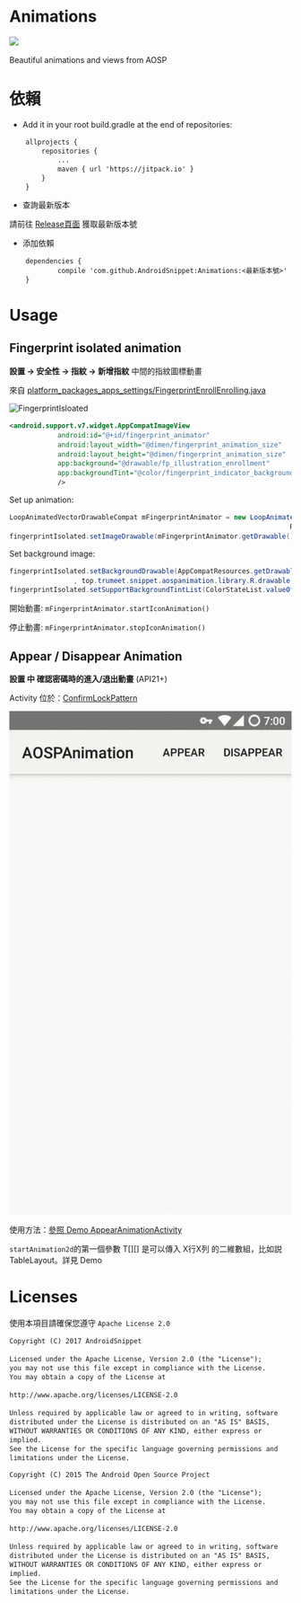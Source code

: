 # Animations

[![](https://jitpack.io/v/AndroidSnippet/Animations.svg)](https://jitpack.io/#AndroidSnippet/Animations)

Beautiful animations and views from AOSP

# 依賴

* Add it in your root build.gradle at the end of repositories:
```
	allprojects {
		repositories {
			...
			maven { url 'https://jitpack.io' }
		}
	}
```

* 查詢最新版本

請前往 [Release頁面](https://github.com/AndroidSnippet/Animations/releases) 獲取最新版本號

* 添加依賴

```
    dependencies {
	        compile 'com.github.AndroidSnippet:Animations:<最新版本號>'
	}
```

# Usage


## Fingerprint isolated animation

 **設置 -> 安全性 -> 指紋 -> 新增指紋** 中間的指紋圖標動畫

 來自 [platform_packages_apps_settings/FingerprintEnrollEnrolling.java](https://github.com/android/platform_packages_apps_settings/blob/master/src/com/android/settings/fingerprint/FingerprintEnrollEnrolling.java)

 ![FingerprintIsloated](https://raw.githubusercontent.com/AndroidSnippet/Animations/master/art/FingerprintIsloated.gif)

 ```xml
 <android.support.v7.widget.AppCompatImageView
             android:id="@+id/fingerprint_animator"
             android:layout_width="@dimen/fingerprint_animation_size"
             android:layout_height="@dimen/fingerprint_animation_size"
             app:background="@drawable/fp_illustration_enrollment"
             app:backgroundTint="@color/fingerprint_indicator_background_resting"
             />
 ```

 Set up animation:

 ```java
 LoopAnimatedVectorDrawableCompat mFingerprintAnimator = new LoopAnimatedVectorDrawableCompat(AnimatedVectorDrawableCompat.create(this,
                                                                       R.drawable.enrollment_fingerprint_isolated_animation));
 fingerprintIsolated.setImageDrawable(mFingerprintAnimator.getDrawable());
 ```

 Set background image:

 ```java
 fingerprintIsolated.setBackgroundDrawable(AppCompatResources.getDrawable(MainActivity.this
                 , top.trumeet.snippet.aospanimation.library.R.drawable.fp_illustration_enrollment));
 fingerprintIsolated.setSupportBackgroundTintList(ColorStateList.valueOf(getResources().getColor(top.trumeet.snippet.aospanimation.library.R.color.fingerprint_indicator_background_resting)));
 ```

 開始動畫: `mFingerprintAnimator.startIconAnimation()`

 停止動畫: `mFingerprintAnimator.stopIconAnimation()`

## Appear / Disappear Animation

  **設置 中 確認密碼時的進入/退出動畫** (API21+)

  Activity 位於：[ConfirmLockPattern](https://android.googlesource.com/platform/packages/apps/Settings/+/master/src/com/android/settings/ConfirmLockPattern.java)

  ![AppearAnimation](https://raw.githubusercontent.com/AndroidSnippet/Animations/master/art/AppearAnimation.gif)

  使用方法：[參照 Demo AppearAnimationActivity](https://github.com/AndroidSnippet/Animations/tree/master/app/src/main/java/top/trumeet/snippet/aospanimation/AppearAnimationActivity.java)

  `startAnimation2d`的第一個參數 T[][] 是可以傳入 X行X列 的二維數組，比如説 TableLayout。詳見 Demo

# Licenses
使用本項目請確保您遵守 `Apache License 2.0`
```
Copyright (C) 2017 AndroidSnippet

Licensed under the Apache License, Version 2.0 (the "License");
you may not use this file except in compliance with the License.
You may obtain a copy of the License at

http://www.apache.org/licenses/LICENSE-2.0

Unless required by applicable law or agreed to in writing, software
distributed under the License is distributed on an "AS IS" BASIS,
WITHOUT WARRANTIES OR CONDITIONS OF ANY KIND, either express or implied.
See the License for the specific language governing permissions and
limitations under the License.
```
```
Copyright (C) 2015 The Android Open Source Project

Licensed under the Apache License, Version 2.0 (the "License");
you may not use this file except in compliance with the License.
You may obtain a copy of the License at

http://www.apache.org/licenses/LICENSE-2.0

Unless required by applicable law or agreed to in writing, software
distributed under the License is distributed on an "AS IS" BASIS,
WITHOUT WARRANTIES OR CONDITIONS OF ANY KIND, either express or implied.
See the License for the specific language governing permissions and
limitations under the License.
```